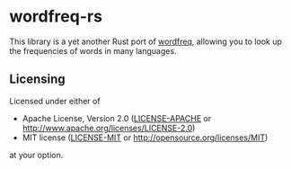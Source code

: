 # wordfreq-rs

This library is a yet another Rust port of [wordfreq](https://github.com/rspeer/wordfreq),
allowing you to look up the frequencies of words in many languages.

## Licensing

Licensed under either of

 * Apache License, Version 2.0
   ([LICENSE-APACHE](LICENSE-APACHE) or http://www.apache.org/licenses/LICENSE-2.0)
 * MIT license
   ([LICENSE-MIT](LICENSE-MIT) or http://opensource.org/licenses/MIT)

at your option.
